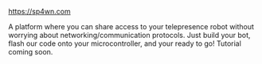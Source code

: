 https://sp4wn.com

A platform where you can share access to your telepresence robot without worrying about networking/communication protocols. Just build your bot, flash our code onto your microcontroller, and your ready to go! Tutorial coming soon. 
